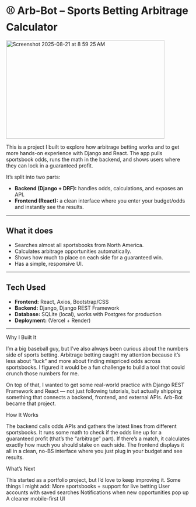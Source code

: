 # ⚾ Arb-Bot – Sports Betting Arbitrage Calculator  


<img width="434" height="269" alt="Screenshot 2025-08-21 at 8 59 25 AM" src="https://github.com/user-attachments/assets/056cc9fd-de5d-4872-9e76-1d60fdc0dd9e" />



This is a project I built to explore how arbitrage betting works and to get more hands-on experience with Django and React. The app pulls sportsbook odds, runs the math in the backend, and shows users where they can lock in a guaranteed profit.  

It’s split into two parts:  
- **Backend (Django + DRF):** handles odds, calculations, and exposes an API.  
- **Frontend (React):** a clean interface where you enter your budget/odds and instantly see the results.  

---

## What it does
- Searches almost all sportsbooks from North America.  
- Calculates arbitrage opportunities automatically.  
- Shows how much to place on each side for a guaranteed win.  
- Has a simple, responsive UI.  

---

##  Tech Used
- **Frontend:** React, Axios, Bootstrap/CSS  
- **Backend:** Django, Django REST Framework  
- **Database:** SQLite (local), works with Postgres for production  
- **Deployment:** (Vercel + Render)  

---


Why I Built It

I’m a big baseball guy, but I’ve also always been curious about the numbers side of sports betting. Arbitrage betting caught my attention because it’s less about “luck” and more about finding mispriced odds across sportsbooks. I figured it would be a fun challenge to build a tool that could crunch those numbers for me.

On top of that, I wanted to get some real-world practice with Django REST Framework and React — not just following tutorials, but actually shipping something that connects a backend, frontend, and external APIs. Arb-Bot became that project.

How It Works

The backend calls odds APIs and gathers the latest lines from different sportsbooks.
It runs some math to check if the odds line up for a guaranteed profit (that’s the “arbitrage” part).
If there’s a match, it calculates exactly how much you should stake on each side.
The frontend displays it all in a clean, no-BS interface where you just plug in your budget and see results.

What’s Next

This started as a portfolio project, but I’d love to keep improving it. Some things I might add:
More sportsbooks + support for live betting
User accounts with saved searches
Notifications when new opportunities pop up
A cleaner mobile-first UI
